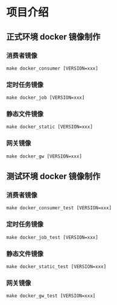# 项目介绍

## 正式环境 docker 镜像制作

### 消费者镜像
```make docker_consumer [VERSION=xxx]```

### 定时任务镜像
```make docker_job [VERSION=xxx]```

### 静态文件镜像
```make docker_static [VERSION=xxx]```

### 网关镜像
```make docker_gw [VERSION=xxx]```


## 测试环境 docker 镜像制作

### 消费者镜像
```make docker_consumer_test [VERSION=xxx]```

### 定时任务镜像
```make docker_job_test [VERSION=xxx]```

### 静态文件镜像
```make docker_static_test [VERSION=xxx]```

### 网关镜像
```make docker_gw_test [VERSION=xxx]```
